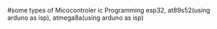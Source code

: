 #some types of Micocontroler ic Programming
esp32,
at89s52(using arduno as isp),
atmega8a(using arduno as isp)

